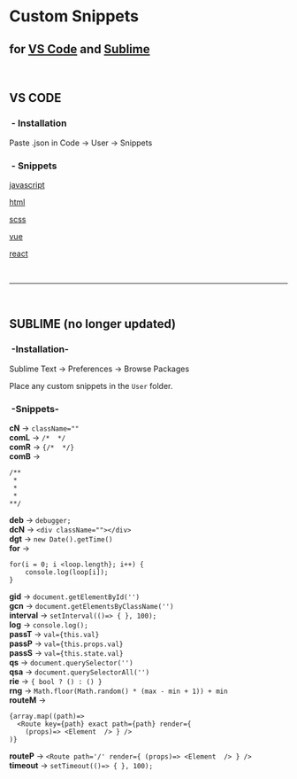 # Custom Snippets
## for [VS Code](https://github.com/rickytranmer/custom-snippets#vs%20code) and [Sublime](https://github.com/rickytranmer/custom-snippets##sublime)

<br>

## VS CODE
### &nbsp;- Installation
Paste .json in Code -> User -> Snippets

### &nbsp;- Snippets
[javascript](https://github.com/rickytranmer/custom-snippets/blob/master/vscode/javascript.json)

[html](https://github.com/rickytranmer/custom-snippets/blob/master/vscode/html.json)

[scss](https://github.com/rickytranmer/custom-snippets/blob/master/vscode/scss.json)

[vue](https://github.com/rickytranmer/custom-snippets/blob/master/vscode/vue-html.json)

[react](https://github.com/rickytranmer/custom-snippets/blob/master/vscode/javascriptreact.json)

<br>
<hr>
<br>

## SUBLIME (no longer updated)
### &nbsp;-Installation-
Sublime Text -> Preferences -> Browse Packages

Place any custom snippets in the `User` folder.


### &nbsp;-Snippets-
**cN** -> `className=""`<br />
**comL** -> `/*  */`<br />
**comR** -> `{/*  */}`<br />
**comB** -> 
```
/**
 * 
 *
 * 
**/
```
**deb** -> `debugger;`<br />
**dcN** -> `<div className=""></div>`<br />
**dgt** -> `new Date().getTime()`<br />
**for** -> 
```
for(i = 0; i <loop.length}; i++) {
	console.log(loop[i]); 
}
```
**gid** -> `document.getElementById('')`<br />
**gcn** -> `document.getElementsByClassName('')`<br />
**interval** -> `setInterval(()=> { }, 100);`<br />
**log** -> `console.log();`<br />
**passT** -> `val={this.val}`<br />
**passP** -> `val={this.props.val}`<br />
**passS** -> `val={this.state.val}`<br />
**qs** -> `document.querySelector('')`<br />
**qsa** -> `document.querySelectorAll('')`<br />
**rie** -> `{ bool ? () : () }`<br />
**rng** -> `Math.floor(Math.random() * (max - min + 1)) + min`<br />
**routeM** -> 
```
{array.map((path)=> 
  <Route key={path} exact path={path} render={
    (props)=> <Element  /> } />
)}
```
**routeP** -> `<Route path='/' render={ (props)=> <Element  /> } />`<br />
**timeout** -> `setTimeout(()=> { }, 100);`